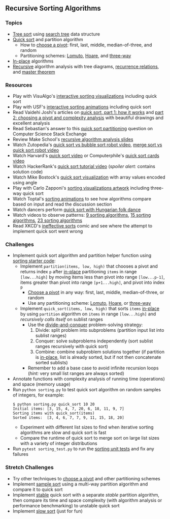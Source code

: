 ## Recursive Sorting Algorithms

### Topics
- [Tree sort] using [search tree] data structure
- [Quick sort] and partition algorithm
    - How to [choose a pivot]: first, last, middle, median-of-three, and random
    - Partitioning schemes: [Lomuto], [Hoare], and [three-way]
- [In-place] algorithms
- [Recursive] algorithm analysis with tree diagrams, [recurrence relations], and [master theorem]

### Resources
- Play with VisuAlgo's [interactive sorting visualizations][VisuAlgo sorting] including quick sort
- Play with USF's [interactive sorting animations][USF sorting] including quick sort
- Read Vaidehi Joshi's articles on [quick sort, part 1: how it works][BaseCS quick sort 1] and [part 2: choosing a pivot and complexity analysis][BaseCS quick sort 2] with beautiful drawings and excellent analysis
- Read Sebastian's answer to this [quick sort partitioning] question on Computer Science Stack Exchange
- Review Make School's [recursive algorithm analysis slides]
- Watch Zutopedia's [quick sort vs bubble sort robot video], [merge sort vs quick sort robot video]
- Watch Harvard's [quick sort video] or Computerphile's [quick sort cards video]
- Watch HackerRank's [quick sort tutorial video] (*spoiler alert:* contains solution code)
- Watch Mike Bostock's [quick sort visualization] with array values encoded using angle
- Play with Carlo Zapponi's [sorting visualizations artwork] including three-way quick sort
- Watch Toptal's [sorting animations] to see how algorithms compare based on input and read the discussion section
- Watch dancers perform [quick sort with Hungarian folk dance]
- Watch videos to observe patterns: [9 sorting algorithms], [15 sorting algorithms], [23 sorting algorithms]
- Read XKCD's [ineffective sorts] comic and see where the attempt to implement quick sort went wrong

### Challenges
- Implement quick sort algorithm and partition helper function using [sorting starter code]:
    - Implement `partition(items, low, high)` that chooses a pivot and returns index `p` after [in-place] partitioning `items` in range `[low...high]` by moving items less than pivot into range `[low...p-1]`, items greater than pivot into range `[p+1...high]`, and pivot into index `p`
        - [Choose a pivot] in any way: first, last, middle, median-of-three, or random
        - Use any partitioning scheme: [Lomuto], [Hoare], or [three-way]
    - Implement `quick_sort(items, low, high)` that sorts `items` [in-place] by using `partition` algorithm on `items` in range `[low...high]` and *recursively calls itself* on sublist ranges
        - Use the [divide-and-conquer] problem-solving strategy:
            1. Divide: split problem into subproblems (partition input list into sublist ranges)
            2. Conquer: solve subproblems independently (sort sublist ranges recursively with quick sort)
            3. Combine: combine subproblem solutions together (if partition is [in-place], list is already sorted, but if not then concatenate sorted sublists)
        - Remember to add a base case to avoid infinite recursion loops (*hint:* very small list ranges are always sorted)
- Annotate functions with complexity analysis of running time (operations) and space (memory usage)
- Run `python sorting.py` to test quick sort algorithm on random samples of integers, for example:
    ```
    $ python sorting.py quick_sort 10 20
    Initial items: [3, 15, 4, 7, 20, 6, 18, 11, 9, 7]
    Sorting items with quick_sort(items)
    Sorted items:  [3, 4, 6, 7, 7, 9, 11, 15, 18, 20]
    ```
    - Experiment with different list sizes to find when iterative sorting algorithms are slow and quick sort is fast
    - Compare the runtime of quick sort to merge sort on large list sizes with a variety of integer distributions
- Run `pytest sorting_test.py` to run the [sorting unit tests] and fix any failures

### Stretch Challenges
- Try other techniques to [choose a pivot] and other partitioning schemes
- Implement [sample sort] using a multi-way partition algorithm and compare it to quick sort
- Implement [stable][stability] quick sort with a separate *stable* partition algorithm, then compare its time and space complexity (with algorithm analysis or performance benchmarking) to unstable quick sort
- Implement [slow sort] (just for fun)


[tree sort]: https://en.wikipedia.org/wiki/Tree_sort
[search tree]: https://en.wikipedia.org/wiki/Search_tree

[quick sort]: https://en.wikipedia.org/wiki/Quicksort
[choose a pivot]: https://en.wikipedia.org/wiki/Quicksort#Choice_of_pivot
[Lomuto]: https://en.wikipedia.org/wiki/Quicksort#Lomuto_partition_scheme
[Hoare]: https://en.wikipedia.org/wiki/Quicksort#Hoare_partition_scheme
[three-way]: https://en.wikipedia.org/wiki/Dutch_national_flag_problem

[in-place]: https://en.wikipedia.org/wiki/In-place_algorithm
[stability]: https://en.wikipedia.org/wiki/Sorting_algorithm#Stability
[sample sort]: https://en.wikipedia.org/wiki/Samplesort
[slow sort]: https://en.wikipedia.org/wiki/Slowsort

[divide-and-conquer]: https://en.wikipedia.org/wiki/Divide_and_conquer_algorithm
[recursive]: https://en.wikipedia.org/wiki/Recursion_(computer_science)
[recurrence relations]: https://en.wikipedia.org/wiki/Recurrence_relation
[master theorem]: https://en.wikipedia.org/wiki/Master_theorem

[recursive algorithm analysis slides]: slides/AlgorithmAnalysisRecursive.pdf
[VisuAlgo sorting]: https://visualgo.net/en/sorting
[USF sorting]: https://www.cs.usfca.edu/~galles/visualization/ComparisonSort.html
[sorting animations]: https://www.toptal.com/developers/sorting-algorithms/
[sorting visualizations artwork]: http://sorting.at/
[quick sort visualization]: https://bl.ocks.org/mbostock/1582075
[quick sort partitioning]: https://cs.stackexchange.com/questions/11458/quicksort-partitioning-hoare-vs-lomuto
[BaseCS quick sort 1]: https://medium.com/basecs/pivoting-to-understand-quicksort-part-1-75178dfb9313
[BaseCS quick sort 2]: https://medium.com/basecs/pivoting-to-understand-quicksort-part-2-30161aefe1d3

[quick sort vs bubble sort robot video]: https://www.youtube.com/watch?v=aXXWXz5rF64
[merge sort vs quick sort robot video]: https://www.youtube.com/watch?v=es2T6KY45cA
[quick sort tutorial video]: https://www.youtube.com/watch?v=SLauY6PpjW4
[quick sort video]: https://www.youtube.com/watch?v=aQiWF4E8flQ
[quick sort cards video]: https://www.youtube.com/watch?v=XE4VP_8Y0BU
[3 sorting algorithms]: https://www.youtube.com/watch?v=jHPexHsDxwQ
[9 sorting algorithms]: https://www.youtube.com/watch?v=ZZuD6iUe3Pc
[15 sorting algorithms]: https://www.youtube.com/watch?v=kPRA0W1kECg
[23 sorting algorithms]: https://www.youtube.com/watch?v=rqI6KT6cOas
[quick sort with Hungarian folk dance]: https://www.youtube.com/watch?v=3San3uKKHgg
[ineffective sorts]: https://xkcd.com/1185/

[sorting starter code]: ../Code/sorting_recursive.py
[sorting unit tests]: ../Code/sorting_test.py
